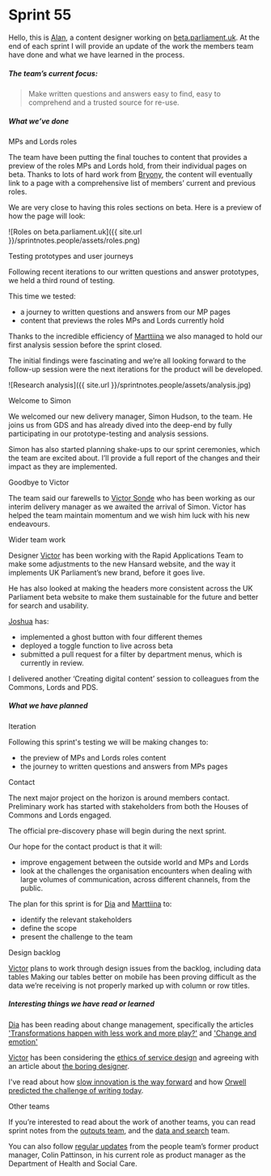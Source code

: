 # Sprint 55

Hello, this is [Alan](https://twitter.com/alanmayers), a content designer working on [beta.parliament.uk](https://beta.parliament.uk/). At the end of each sprint I will provide an update of the work the members team have done and what we have learned in the process.

##### The team’s current focus:

> Make written questions and answers easy to find, easy to comprehend and a trusted source for re-use.

##### What we’ve done

MPs and Lords roles

The team have been putting the final touches to content that provides a preview of the roles MPs and Lords hold, from their individual pages on beta. Thanks to lots of hard work from [Bryony](https://twitter.com/bryonywatson1?lang=en), the content will eventually link to a page with a comprehensive list of members’ current and previous roles.

We are very close to having this roles sections on beta. Here is a preview of how the page will look:

![Roles on beta.parliament.uk]({{ site.url }}/sprintnotes.people/assets/roles.png)

Testing prototypes and user journeys

Following recent iterations to our written questions and answer prototypes, we held a third round of testing.

This time we tested:

* a journey to written questions and answers from our MP pages
* content that previews the roles MPs and Lords currently hold

Thanks to the incredible efficiency of [Marttiina](https://twitter.com/marttiinak?lang=en) we also managed to hold our first analysis session before the sprint closed.

The initial findings were fascinating and we’re all looking forward to the follow-up session were the next iterations for the product will be developed.

![Research analysis]({{ site.url }}/sprintnotes.people/assets/analysis.jpg)

Welcome to Simon

We welcomed our new delivery manager, Simon Hudson, to the team. He joins us from GDS and has already dived into the deep-end by fully participating in our prototype-testing and analysis sessions.

Simon has also started planning shake-ups to our sprint ceremonies, which the team are excited about. I’ll provide a full report of the changes and their impact as they are implemented.

Goodbye to Victor

The team said our farewells to [Victor Sonde](https://twitter.com/victorsonde?lang=en-gb) who has been working as our interim delivery manager as we awaited the arrival of Simon. Victor has helped the team maintain momentum and we wish him luck with his new endeavours.

Wider team work

Designer [Victor](https://twitter.com/_victorhwang?lang=en) has been working with the Rapid Applications Team to make some adjustments to the new Hansard website, and the way it implements UK Parliament’s new brand, before it goes live.

He has also looked at making the headers more consistent across the UK Parliament beta website to make them sustainable for the future and better for search and usability.

[Joshua](https://twitter.com/joshuawaheed) has: 

* implemented a ghost button with four different themes
* deployed a toggle function to live across beta
* submitted a pull request for a filter by department menus, which is currently in review.

I delivered another ‘Creating digital content’ session to colleagues from the Commons, Lords and PDS.

##### What we have planned

Iteration

Following this sprint's testing we will be making changes to:

* the preview of MPs and Lords roles content
* the journey to written questions and answers from MPs pages

Contact

The next major project on the horizon is around members contact. Preliminary work has started with stakeholders from both the Houses of Commons and Lords engaged.

The official pre-discovery phase will begin during the next sprint. 

Our hope for the contact product is that it will:

* improve engagement between the outside world and MPs and Lords
* look at the challenges the organisation encounters when dealing with large volumes of communication, across different channels, from the public.

The plan for this sprint is for [Dia](https://twitter.com/DN78) and [Marttiina](https://twitter.com/marttiinak?lang=en) to:

* identify the relevant stakeholders
* define the scope
* present the challenge to the team

Design backlog

[Victor](https://twitter.com/_victorhwang?lang=en) plans to work through design issues from the backlog, including data tables Making our tables better on mobile has been proving difficult as the data we’re receiving is not properly marked up with column or row titles.

##### Interesting things we have read or learned

[Dia](https://twitter.com/DN78) has been reading about change management, specifically the articles ['Transformations happen with less work and more play?'](https://www.linkedin.com/pulse/transformations-happen-less-work-more-play-dan-cable) and ['Change and emotion'](http://www.changemanagementreview.com/change-and-emotion/)

[Victor](https://twitter.com/_victorhwang?lang=en) has been considering the [ethics of service design](https://www.amazon.co.uk/Introduction-Service-Design-Lara-Penin/dp/1472572580/ref=tmm_pap_swatch_0?_encoding=UTF8&qid=1530025686&sr=8-1) and agreeing with an article about [the boring designer](http://blog.capwatkins.com/the-boring-designer).

I've read about how [slow innovation is the way forward](https://www.fastcodesign.com/90175385/why-slow-innovation-is-the-way-forward) and how [Orwell predicted the challenge of writing today](https://www.newyorker.com/news/our-columnists/how-george-orwell-predicted-the-challenge-of-writing-today).

Other teams

If you’re interested to read about the work of another teams, you can read sprint notes from the [outputs team](https://ukparliament.github.io/sprintnotes.outputs/), and the [data and search](https://ukparliament.github.io/weeknotes.data-search/) team.

You can also follow [regular updates](https://colinpattinson.github.io/Updates/16/) from the people team’s former product manager, Colin Pattinson, in his current role as product manager as the Department of Health and Social Care.
